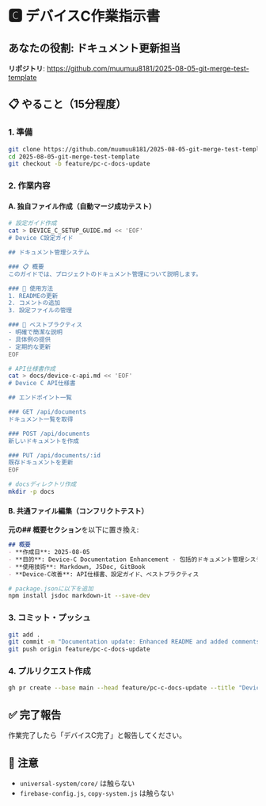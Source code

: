 # 🅲 デバイスC作業指示書

## あなたの役割: ドキュメント更新担当

**リポジトリ**: https://github.com/muumuu8181/2025-08-05-git-merge-test-template

## 📋 やること（15分程度）

### 1. 準備
```bash
git clone https://github.com/muumuu8181/2025-08-05-git-merge-test-template.git
cd 2025-08-05-git-merge-test-template
git checkout -b feature/pc-c-docs-update
```

### 2. 作業内容

#### A. 独自ファイル作成（自動マージ成功テスト）
```bash
# 設定ガイド作成
cat > DEVICE_C_SETUP_GUIDE.md << 'EOF'
# Device C設定ガイド

## ドキュメント管理システム

### 📋 概要
このガイドでは、プロジェクトのドキュメント管理について説明します。

### 🚀 使用方法
1. READMEの更新
2. コメントの追加
3. 設定ファイルの管理

### 📝 ベストプラクティス
- 明確で簡潔な説明
- 具体例の提供
- 定期的な更新
EOF

# API仕様書作成
cat > docs/device-c-api.md << 'EOF'
# Device C API仕様書

## エンドポイント一覧

### GET /api/documents
ドキュメント一覧を取得

### POST /api/documents
新しいドキュメントを作成

### PUT /api/documents/:id  
既存ドキュメントを更新
EOF

# docsディレクトリ作成
mkdir -p docs
```

#### B. 共通ファイル編集（コンフリクトテスト）
**元の## 概要セクション**を以下に置き換え:
```markdown
## 概要
- **作成日**: 2025-08-05
- **目的**: Device-C Documentation Enhancement - 包括的ドキュメント管理システム
- **使用技術**: Markdown, JSDoc, GitBook
- **Device-C改善**: API仕様書、設定ガイド、ベストプラクティス
```

```bash
# package.jsonに以下を追加
npm install jsdoc markdown-it --save-dev
```

### 3. コミット・プッシュ
```bash
git add .
git commit -m "Documentation update: Enhanced README and added comments"
git push origin feature/pc-c-docs-update
```

### 4. プルリクエスト作成
```bash
gh pr create --base main --head feature/pc-c-docs-update --title "Device-C: Documentation Update" --body "ドキュメント更新: README改善とコメント追加"
```

## ✅ 完了報告
作業完了したら「デバイスC完了」と報告してください。

## 🚨 注意
- `universal-system/core/` は触らない
- `firebase-config.js`, `copy-system.js` は触らない
